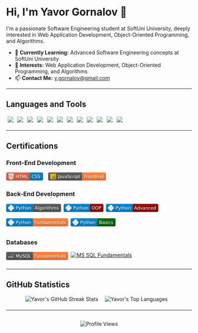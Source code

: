 # Hi, I'm Yavor Gornalov 👋

I'm a passionate Software Engineering student at SoftUni University, deeply interested in Web Application Development, Object-Oriented Programming, and Algorithms. 

- 🌱 **Currently Learning:** Advanced Software Engineering concepts at SoftUni University
- 🔭 **Interests:** Web Application Development, Object-Oriented Programming, and Algorithms
- 📫 **Contact Me:** y.gornalov@gmail.com

---

## Languages and Tools

<div>
  <img style="display: inline-block; margin:0.25em;" src="https://skillicons.dev/icons?i=cs">
  <img style="display: inline-block; margin:0.25em;" src="https://skillicons.dev/icons?i=dotnet">
  <img style="display: inline-block; margin:0.25em;" src="https://skillicons.dev/icons?i=py">
  <img style="display: inline-block; margin:0.25em;" src="https://skillicons.dev/icons?i=js">
  <img style="display: inline-block; margin:0.25em;" src="https://skillicons.dev/icons?i=html">
  <img style="display: inline-block; margin:0.25em;" src="https://skillicons.dev/icons?i=css">
  <img style="display: inline-block; margin:0.25em;" src="https://skillicons.dev/icons?i=mysql">
  <img style="display: inline-block; margin:0.25em;" src="https://skillicons.dev/icons?i=postgres">
  <img style="display: inline-block; margin:0.25em;" src="https://skillicons.dev/icons?i=visualstudio">
  <img style="display: inline-block; margin:0.25em;" src="https://skillicons.dev/icons?i=pycharm">
  <img style="display: inline-block; margin:0.25em;" src="https://skillicons.dev/icons?i=vscode">
  <img style="display: inline-block; margin:0.25em;" src="https://skillicons.dev/icons?i=github">
</div>

---

## Certifications

### Front-End Development
<div style="display: flex; flex-wrap: wrap; gap: 0.5em;">
  <a href="./certificates/html_css_cert.jpeg"><img src="./badges/html_css_badge.svg" alt="HTML & CSS" height="22px" style="margin-bottom: 0 0.5em;"></a>
  <a href="./certificates/js_front_end_cert.jpeg"><img src="./badges/js_front_end_badge.svg" alt="JavaScript Front-End" height="22px" style="margin: 0 0.5em;"></a>
</div>

### Back-End Development
<div style="display: flex; flex-wrap: wrap; gap: 0.5em;">
  <a href="./certificates/python_algorithms_cert.jpeg">
    <img src="./badges/python_algorithms_badge.svg" alt="Algorithms" height="22px" style="margin-bottom: 0.5em;">
  </a>
  <a href="./certificates/python_oop_cert.jpeg">
    <img src="./badges/python_oop_badge.svg" alt="Python OOP" height="22px" style="margin-bottom: 0.5em;">
  </a>
  <a href="./certificates/python_advanced_cert.jpeg">
    <img src="./badges/python_advanced_badge.svg" alt="Python Advanced" height="22px" style="margin-bottom: 0.5em;">
  </a>
  <a href="./certificates/python_fundamentals_cert.jpeg">
    <img src="./badges/python_fundamentals_badge.svg" alt="Python Fundamentals" height="22px" style="margin-bottom: 0.5em;">
  </a>
  <a href="./certificates/python_basics_cert.jpeg">
    <img src="./badges/python_basics_badge.svg" alt="Python Basics" height="22px" style="margin-bottom: 0.5em;">
  </a>
</div>

### Databases
<div style="display: flex; flex-wrap: wrap; gap: 0.5em;">
  <a href="./certificates/mysql_fundamentals_cert.jpeg">
    <img src="./badges/mysql_fundamentals_badge.svg" alt="MySQL Fundamentals" height="22px" style="margin-bottom: 0.5em;">
  </a>
  <a href="./certificates/mssql_fundamentals_cert.jpeg">
    <img src="https://img.shields.io/badge/MS%20SQL-Fundamentals-orange?logo=microsoftsqlserver&labelColor=darkgreen&logoColor=white&style=flat" alt="MS SQL Fundamentals" height="22px" style="margin-bottom: 0.5em;">
  </a>
</div>

---

## GitHub Statistics

<div align="center">
  <img height="180" src="https://streak-stats.demolab.com?user=yavor-gornalov&theme=dark&border_radius=4.4&background=45%2C09131B%2C09131B&border=0C1A25" alt="Yavor's GitHub Streak Stats" style="padding-right: 1em; padding-bottom: 0.5em;">
  <img height="180" src="https://github-readme-stats-git-masterrstaa-rickstaa.vercel.app/api/top-langs/?username=yavor-gornalov&layout=compact&hide_border=false&title_color=ff652f&icon_color=FFE400&bg_color=09131B&text_color=ffffff&border_color=0c1a25" alt="Yavor's Top Languages" style="padding-right: 1em; padding-bottom: 0.5em;">
</div>

---

<div align="center">
  <img src="https://komarev.com/ghpvc/?username=yavor-gornalov&style=flat-square" alt="Profile Views" style="padding-top: 1em; padding-bottom: 1em;">
</div>
